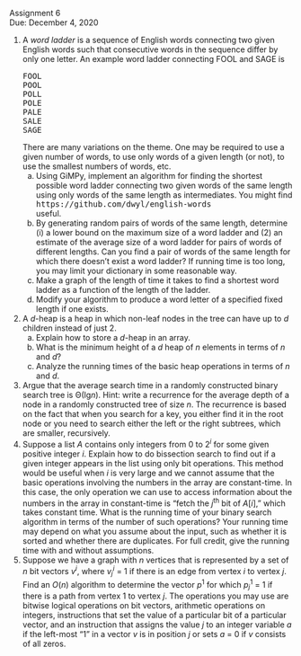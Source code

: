 <p> Assignment 6 <br>
Due: December 4, 2020 <br>

</p><ol class="enumerate" type=1><li class="li-enumerate">A <em>word ladder</em> is a sequence of English words connecting two given
English words such that consecutive words in the sequence differ by only one
letter. An example word ladder connecting FOOL and SAGE is
<pre class="verbatim">FOOL
POOL
POLL
POLE
PALE
SALE
SAGE
</pre>
There are many variations on the theme. One may be required to use a given
number of words, to use only words of a given length (or not), to use the
smallest numbers of words, etc.<ol class="enumerate" type=a><li class="li-enumerate">Using GiMPy, implement an algorithm for finding the shortest possible
word ladder connecting two given words of the same length using only words
of the same length as intermediates. You might find
<div class="center">
<span style="font-family:monospace">https://github.com/dwyl/english-words</span>
</div>
useful.</li><li class="li-enumerate">By generating random pairs of words of the same length, determine (i) a
lower bound on the maximum size of a word ladder and (2) an estimate of the
average size of a word ladder for pairs of words of different lengths. Can
you find a pair of words of the same length for which there doesn&#X2019;t exist a
word ladder? If running time is too long, you may limit your dictionary in
some reasonable way.</li><li class="li-enumerate">Make a graph of the length of time it takes to find a shortest word
ladder as a function of the length of the ladder.</li><li class="li-enumerate">Modify your algorithm to produce a word letter of a specified fixed
length if one exists.</li></ol></li><li class="li-enumerate">A <span style="font-style:italic">d</span>-heap is a heap in which non-leaf nodes in the tree can
have up to <span style="font-style:italic">d</span> children instead of just 2. <ol class="enumerate" type=a><li class="li-enumerate">Explain how to store a <span style="font-style:italic">d</span>-heap in an array.</li><li class="li-enumerate">What is the minimum height of a <span style="font-style:italic">d</span> heap of <span style="font-style:italic">n</span> elements in
terms of <span style="font-style:italic">n</span> and <span style="font-style:italic">d</span>?</li><li class="li-enumerate">Analyze the running times of the basic heap operations in terms
of <span style="font-style:italic">n</span> and <span style="font-style:italic">d</span>.</li></ol></li><li class="li-enumerate">Argue that the average search time in a randomly constructed binary
search tree is &#X398;(lg<span style="font-style:italic">n</span>). Hint: write a recurrence for the average
depth of a node in a randomly constructed tree of size <span style="font-style:italic">n</span>. The recurrence
is based on the fact that when you search for a key, you either find it in
the root node or you need to search either the left or the right subtrees,
which are smaller, recursively.</li><li class="li-enumerate">Suppose a list <span style="font-style:italic">A</span> contains only integers from 0 to 2<sup><span style="font-style:italic">i</span></sup> for some
given positive integer <span style="font-style:italic">i</span>. Explain how to do bissection search to find out
if a given integer appears in the list using only bit operations. This
method would be useful when <span style="font-style:italic">i</span> is very large and we cannot assume that the
basic operations involving the numbers in the array are constant-time. In
this case, the only operation we can use to access information about the
numbers in the array in constant-time is &#X201C;fetch the <span style="font-style:italic">j</span><sup>th</sup> bit
of <span style="font-style:italic">A</span>[<span style="font-style:italic">i</span>],&#X201D; which takes constant time. What is the running time of your
binary search algorithm in terms of the number of such operations? Your
running time may depend on what you assume about the input, such as whether
it is sorted and whether there are duplicates. For full credit, give the
running time with and without assumptions.</li><li class="li-enumerate">Suppose we have a graph with <span style="font-style:italic">n</span> vertices that is represented by
a set of <span style="font-style:italic">n</span> bit vectors <span style="font-style:italic">v</span><sup><span style="font-style:italic">i</span></sup>, where <span style="font-style:italic">v</span><sub><span style="font-style:italic">j</span></sub><sup><span style="font-style:italic">i</span></sup> = 1 if there is an
edge from vertex <span style="font-style:italic">i</span> to vertex <span style="font-style:italic">j</span>. Find an <span style="font-style:italic">O</span>(<span style="font-style:italic">n</span>) algorithm to
determine the vector <span style="font-style:italic">p</span><sup>1</sup> for which <span style="font-style:italic">p</span><sub><span style="font-style:italic">j</span></sub><sup>1</sup> = 1 if there is a path
from vertex 1 to vertex <span style="font-style:italic">j</span>. The operations you may use are
bitwise logical operations on bit vectors, arithmetic operations on
integers, instructions that set the value of a particular bit of a
particular vector, and an instruction that assigns the value <span style="font-style:italic">j</span> to
an integer variable <span style="font-style:italic">a</span> if the left-most &#X201C;1&#X201D; in a vector <span style="font-style:italic">v</span> is in
position <span style="font-style:italic">j</span> or sets <span style="font-style:italic">a</span> = 0 if <span style="font-style:italic">v</span> consists of all zeros. </li></ol>
